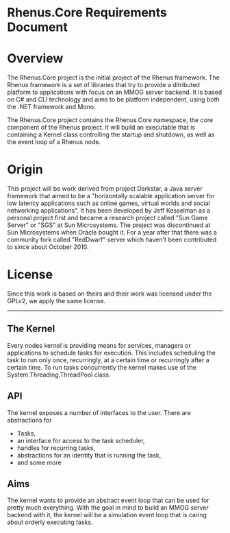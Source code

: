 Rhenus.Core Requirements Document
=================================

# Overview

The Rhenus.Core project is the initial project of the Rhenus framework. The Rhenus framework is a set of libraries that try to provide a ditributed platform to applications with focus on an MMOG server backend. It is based on C# and CLI technology and aims to be platform independent, using both the .NET framework and Mono.

The Rhenus.Core project contains the Rhenus.Core namespace, the core component of the Rhenus project. It will build an executable that is containing a Kernel class controlling the startup and shutdown, as well as the event loop of a Rhenus node. 

# Origin
This project will be work derived from project Darkstar, a Java server framework that aimed to be a "horizontally scalable application server for low latency applications such as online games, virtual worlds and social networking applications". It has been developed by Jeff Kesselman as a personal project first and became a research project called "Sun Game Server" or "SGS" at Sun Microsystems. The project was discontinued at Sun Microsystems when Oracle bought it. For a year after that there was a community fork called "RedDwarf" server which haven't been contributed to since about October 2010. 

# License

Since this work is based on theirs and their work was licensed under the GPLv2, we apply the same license.

- - -

## The Kernel

Every nodes kernel is providing means for services, managers or applications to schedule tasks for execution. This includes scheduling the task to run only once, recurringly, at a certain time or recurringly after a certain time. To run tasks concurrently the kernel makes use of the System.Threading.ThreadPool class.

## API

The kernel exposes a number of interfaces to the user. There are abstractions for 
  + Tasks,
  + an interface for access to the task scheduler,
  + handles for recurring tasks, 
  + abstractions for an identity that is running the task, 
  + and some more
  
## Aims

The kernel wants to provide an abstract event loop that can be used for pretty much everything. With the goal in mind to build an MMOG server backend with it, the kernel will be a simulation event loop that is caring about orderly executing tasks.
